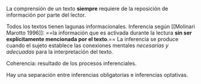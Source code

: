 La comprensión de un texto **siempre** requiere de la reposición de información por parte del lector.

Todos los textos tienen lagunas informacionales. 
Inferencia según [[Molinari Marotto 1996]]: ==la información que es activada durante la lectura **sin ser explícitamente mencionada por el texto**.== La inferencia se produce cuando el sujeto establece las conexiones mentales _necesarias y adecuadas_ para la interpretación del texto. 

Coherencia: resultado de los procesos inferenciales. 

Hay una separación entre inferencias obligatorias e inferencias optativas. 
